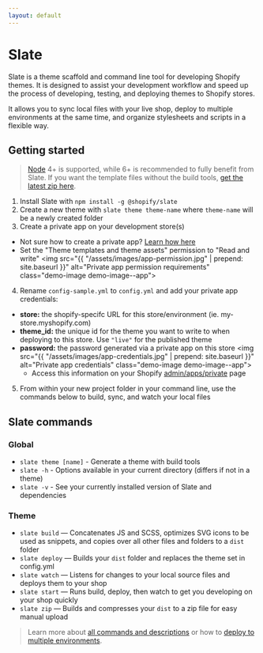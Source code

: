 ```yaml
---
layout: default
---
```


# Slate

Slate is a theme scaffold and command line tool for developing Shopify themes. It is designed to assist your development workflow and speed up the process of developing, testing, and deploying themes to Shopify stores.

It allows you to sync local files with your live shop, deploy to multiple environments at the same time, and organize stylesheets and scripts in a flexible way.

## Getting started

> [Node](https://nodejs.org/en/) 4+ is supported, while 6+ is recommended to fully benefit from Slate. If you want the template files without the build tools, [get the latest zip here](https://sdks.shopifycdn.com/slate/latest/slate-src.zip).

1. Install Slate with `npm install -g @shopify/slate`
2. Create a new theme with `slate theme theme-name` where `theme-name` will be a newly created folder
3. Create a private app on your development store(s)
  * Not sure how to create a private app? [Learn how here](https://help.shopify.com/api/guides/api-credentials#get-credentials-through-the-shopify-admin)
  * Set the "Theme templates and theme assets" permission to "Read and write"
  <img src="{{ "/assets/images/app-permission.jpg" | prepend: site.baseurl }}" alt="Private app permission requirements" class="demo-image demo-image--app">
4. Rename `config-sample.yml` to `config.yml` and add your private app credentials:
  * **store:** the shopify-specifc URL for this store/environment (ie. my-store.myshopify.com)
  * **theme_id:** the unique id for the theme you want to write to when deploying to this store. Use `"live"` for the published theme
  * **password:** the password generated via a private app on this store
  <img src="{{ "/assets/images/app-credentials.jpg" | prepend: site.baseurl }}" alt="Private app credentials" class="demo-image demo-image--app">
    * Access this information on your Shopify [admin/apps/private](https://shopify.com/admin/apps/private) page
5. From within your new project folder in your command line, use the commands below to build, sync, and watch your local files

## Slate commands

### Global
* `slate theme [name]` - Generate a theme with build tools
* `slate -h` - Options available in your current directory (differs if not in a theme)
* `slate -v` - See your currently installed version of Slate and dependencies

### Theme
* `slate build` — Concatenates JS and SCSS, optimizes SVG icons to be used as snippets, and copies over all other files and folders to a `dist` folder
* `slate deploy` — Builds your `dist` folder and replaces the theme set in config.yml
* `slate watch` — Listens for changes to your local source files and deploys them to your shop
* `slate start` — Runs build, deploy, then watch to get you developing on your shop quickly
* `slate zip` — Builds and compresses your `dist` to a zip file for easy manual upload

> Learn more about [all commands and descriptions](/slate/commands/) or how to [deploy to multiple environments](/slate/commands/#sync-commands).
